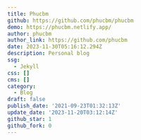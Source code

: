 ```yaml
---
title: Phucbm
github: https://github.com/phucbm/phucbm
demo: https://phucbm.netlify.app/
author: phucbm
author_link: https://github.com/phucbm
date: 2023-11-30T05:16:12.294Z
description: Personal blog
ssg:
  - Jekyll
css: []
cms: []
category:
  - Blog
draft: false
publish_date: '2021-09-23T01:32:13Z'
update_date: '2023-11-20T03:12:14Z'
github_star: 1
github_fork: 0
---
```

